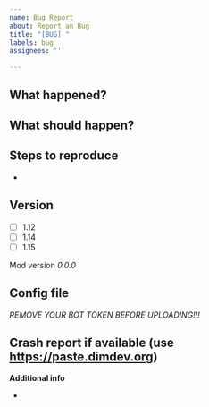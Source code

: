```yaml
---
name: Bug Report
about: Report an Bug
title: "[BUG] "
labels: bug
assignees: ''

---
```


**What happened?**
-

**What should happen?**
-

**Steps to reproduce**
- 
- 


**Version**
-
- [ ] 1.12
- [ ] 1.14
- [ ] 1.15

Mod version _0.0.0_

**Config file**
-
*REMOVE YOUR BOT TOKEN BEFORE UPLOADING!!!*

**Crash report if available (use https://paste.dimdev.org)**
-

**Additional info**

-
